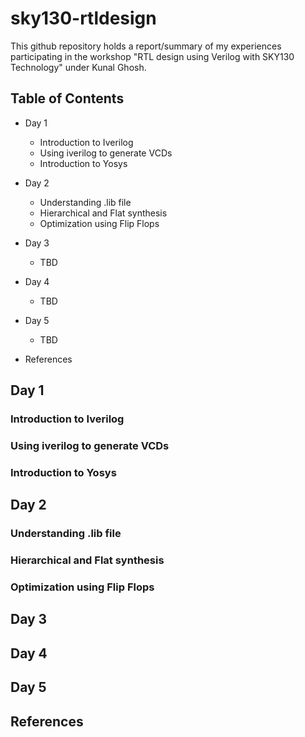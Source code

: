 # sky130-rtldesign
This github repository holds a report/summary of my experiences participating in the workshop "RTL design using Verilog with SKY130 Technology" under Kunal Ghosh.

## Table of Contents
* Day 1
  - Introduction to Iverilog
  - Using iverilog to generate VCDs
  - Introduction to Yosys

* Day 2
  - Understanding .lib file
  - Hierarchical and Flat synthesis
  - Optimization using Flip Flops

* Day 3
  - TBD

* Day 4
  - TBD

* Day 5
  - TBD

* References

## Day 1
  ### Introduction to Iverilog
  
  ### Using iverilog to generate VCDs
  
  ### Introduction to Yosys

## Day 2
  ### Understanding .lib file
  
  ### Hierarchical and Flat synthesis
  
  ### Optimization using Flip Flops

## Day 3

## Day 4

## Day 5

## References

